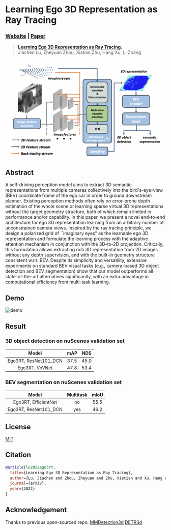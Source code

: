 # Learning Ego 3D Representation as Ray Tracing
### [Website](https://fudan-zvg.github.io/Ego3RT) | [Paper](https://arxiv.org/abs/)
> [**Learning Ego 3D Representation as Ray Tracing**](),            
> Jiachen Lu, Zheyuan Zhou, Xiatian Zhu, Hang Xu, Li Zhang        

![image](src/intro_fig.png)

## Abstract
A self-driving perception model aims to extract 3D semantic representations from multiple cameras collectively into the bird's-eye-view (BEV) coordinate frame of the ego car in order to ground downstream planner. Existing perception methods often rely on error-prone depth estimation of the whole scene or learning sparse virtual 3D representations without the target geometry structure, both of which remain limited in performance and/or capability. In this paper, we present a novel end-to-end architecture for ego 3D representation learning from an arbitrary number of unconstrained camera views. Inspired by the ray tracing principle, we design a polarized grid of ``imaginary eyes" as the learnable ego 3D representation and formulate the learning process with the adaptive attention mechanism in conjunction with the 3D-to-2D projection. Critically, this formulation allows extracting rich 3D representation from 2D images without any depth supervision, and with the built-in geometry structure consistent w.r.t. BEV. Despite its simplicity and versatility, extensive experiments on standard BEV visual tasks (e.g., camera-based 3D object detection and BEV segmentation) show that our model outperforms all state-of-the-art alternatives significantly, with an extra advantage in computational efficiency from multi-task learning.

## Demo
![demo](src/demo.gif)

## Result
### **3D object detection on nuScenes validation set**
|        Model         | mAP  | NDS  |
| :------------------: | :--: | :---: |
|Ego3RT, ResNet101_DCN | 37.5 | 45.0 |
|Ego3RT, VoVNet | 47.8 | 53.4|

### **BEV segmentation on nuScenes validation set**
|        Model         | Multitask | mIoU |
| :------------------: | :--: | :--: |
|Ego3RT, EfficientNet | no | 55.5|
|Ego3RT, ResNet101_DCN | yes | 46.2|

## License

[MIT](LICENSE)
## Citation

```bibtex
@article{lu2022ego3rt,
  title={Learning Ego 3D Representation as Ray Tracing},
  author={Lu, Jiachen and Zhou, Zheyuan and Zhu, Xiatian and Xu, Hang and Zhang, Li},
  journal={arXiv},
  year={2022}
}
```
## Acknowledgement

Thanks to previous open-sourced repo: 
[MMDetection3d](https://github.com/open-mmlab/mmdetection3d)
[DETR3d](https://github.com/WangYueFt/detr3d)